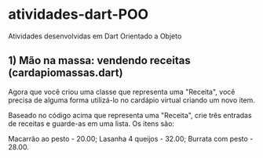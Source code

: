 # atividades-dart-POO
Atividades desenvolvidas em Dart Orientado a Objeto

## 1) Mão na massa: vendendo receitas (cardapiomassas.dart)
Agora que você criou uma classe que representa uma "Receita", você precisa de alguma forma utilizá-lo no cardápio virtual criando um novo item.

Baseado no código acima que representa uma "Receita", crie três entradas de receitas e guarde-as em uma lista. Os itens são:

Macarrão ao pesto - 20.00;
Lasanha 4 queijos - 32.00;
Burrata com pesto - 28.00.
